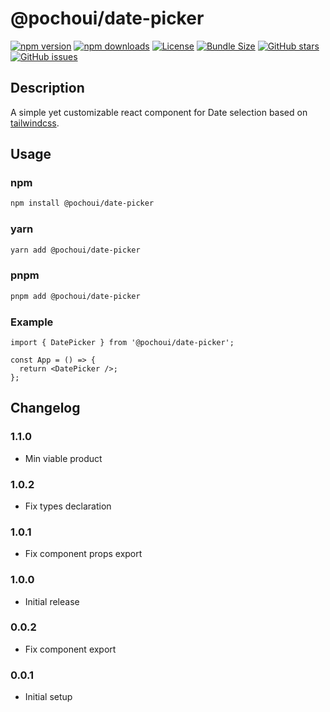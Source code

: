 # @pochoui/date-picker

[![npm version](https://img.shields.io/npm/v/@pochoui/date-picker.svg)](https://www.npmjs.com/package/@pochoui/date-picker)
[![npm downloads](https://img.shields.io/npm/dm/@pochoui/date-picker.svg)](https://www.npmjs.com/package/@pochoui/date-picker)
[![License](https://img.shields.io/npm/l/@pochoui/date-picker.svg)](https://github.com/lukeku62/pochoui/blob/master/LICENSE)
[![Bundle Size](https://img.shields.io/bundlephobia/minzip/@pochoui/date-picker)](https://bundlephobia.com/package/@pochoui/date-picker)
[![GitHub stars](https://img.shields.io/github/stars/lukeku62/pochoui)](https://github.com/lukeku62/pochoui/stargazers)
[![GitHub issues](https://img.shields.io/github/issues/lukeku62/pochoui)](https://github.com/lukeku62/pochoui/issues)

## Description

A simple yet customizable react component for Date selection based on [tailwindcss](https://tailwindcss.com/).

## Usage

### npm

```bash
npm install @pochoui/date-picker
```

### yarn

```bash
yarn add @pochoui/date-picker
```

### pnpm

```bash
pnpm add @pochoui/date-picker
```

### Example

```tsx
import { DatePicker } from '@pochoui/date-picker';

const App = () => {
  return <DatePicker />;
};
```

## Changelog

### 1.1.0

- Min viable product

### 1.0.2

- Fix types declaration

### 1.0.1

- Fix component props export

### 1.0.0

- Initial release

### 0.0.2

- Fix component export

### 0.0.1

- Initial setup
